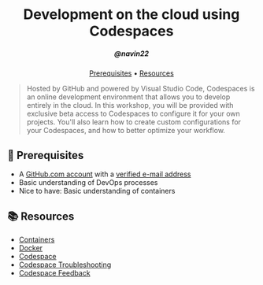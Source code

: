 <h1 align="center">Development on the cloud using Codespaces</h1>
<h5 align="center">@navin22</h3>

<p align="center">
  <a href="#mega-prerequisites">Prerequisites</a> •  
  <a href="#books-resources">Resources</a>
</p>

> Hosted by GitHub and powered by Visual Studio Code, Codespaces is an online development environment that allows you to develop entirely in the cloud. In this workshop, you will be provided with exclusive beta access to Codespaces to configure it for your own projects. You'll also learn how to create custom configurations for your Codespaces, and how to better optimize your workflow.


## :mega: Prerequisites
- A [GitHub.com account](https://github.com/join) with a [verified e-mail address](https://docs.github.com/en/github/getting-started-with-github/verifying-your-email-address)
- Basic understanding of DevOps processes
- Nice to have: Basic understanding of containers

## :books: Resources
- [Containers](https://www.docker.com/resources/what-container)
- [Docker](https://docs.docker.com/get-started/02_our_app/)
- [Codespace](https://docs.github.com/en/github/developing-online-with-codespaces/about-codespaces)
- [Codespace Troubleshooting](https://docs.github.com/en/github/developing-online-with-codespaces/troubleshooting-your-codespace)
- [Codespace Feedback](https://github.com/github/feedback/discussions/categories/codespaces-feedback)
